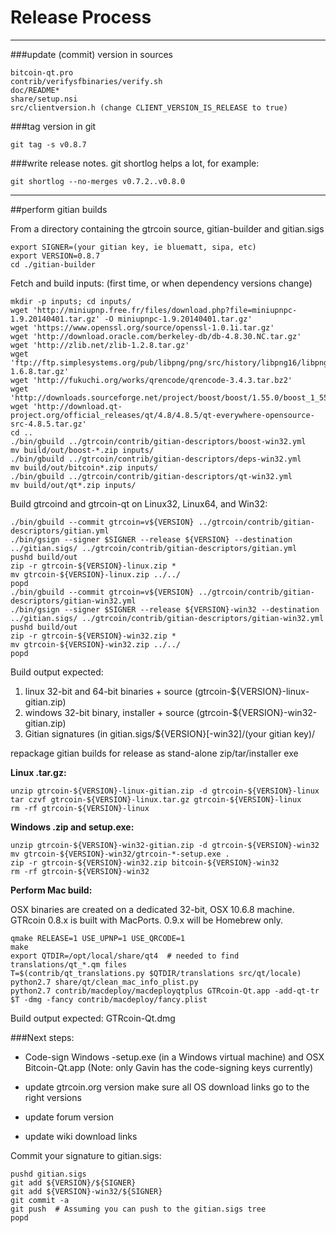 Release Process
====================

* * *

###update (commit) version in sources


	bitcoin-qt.pro
	contrib/verifysfbinaries/verify.sh
	doc/README*
	share/setup.nsi
	src/clientversion.h (change CLIENT_VERSION_IS_RELEASE to true)

###tag version in git

	git tag -s v0.8.7

###write release notes. git shortlog helps a lot, for example:

	git shortlog --no-merges v0.7.2..v0.8.0

* * *

##perform gitian builds

 From a directory containing the gtrcoin source, gitian-builder and gitian.sigs
  
	export SIGNER=(your gitian key, ie bluematt, sipa, etc)
	export VERSION=0.8.7
	cd ./gitian-builder

 Fetch and build inputs: (first time, or when dependency versions change)

	mkdir -p inputs; cd inputs/
	wget 'http://miniupnp.free.fr/files/download.php?file=miniupnpc-1.9.20140401.tar.gz' -O miniupnpc-1.9.20140401.tar.gz'
	wget 'https://www.openssl.org/source/openssl-1.0.1i.tar.gz'
	wget 'http://download.oracle.com/berkeley-db/db-4.8.30.NC.tar.gz'
	wget 'http://zlib.net/zlib-1.2.8.tar.gz'
	wget 'ftp://ftp.simplesystems.org/pub/libpng/png/src/history/libpng16/libpng-1.6.8.tar.gz'
	wget 'http://fukuchi.org/works/qrencode/qrencode-3.4.3.tar.bz2'
	wget 'http://downloads.sourceforge.net/project/boost/boost/1.55.0/boost_1_55_0.tar.bz2'
	wget 'http://download.qt-project.org/official_releases/qt/4.8/4.8.5/qt-everywhere-opensource-src-4.8.5.tar.gz'
	cd ..
	./bin/gbuild ../gtrcoin/contrib/gitian-descriptors/boost-win32.yml
	mv build/out/boost-*.zip inputs/
	./bin/gbuild ../gtrcoin/contrib/gitian-descriptors/deps-win32.yml
	mv build/out/bitcoin*.zip inputs/
	./bin/gbuild ../gtrcoin/contrib/gitian-descriptors/qt-win32.yml
	mv build/out/qt*.zip inputs/

 Build gtrcoind and gtrcoin-qt on Linux32, Linux64, and Win32:
  
	./bin/gbuild --commit gtrcoin=v${VERSION} ../gtrcoin/contrib/gitian-descriptors/gitian.yml
	./bin/gsign --signer $SIGNER --release ${VERSION} --destination ../gitian.sigs/ ../gtrcoin/contrib/gitian-descriptors/gitian.yml
	pushd build/out
	zip -r gtrcoin-${VERSION}-linux.zip *
	mv gtrcoin-${VERSION}-linux.zip ../../
	popd
	./bin/gbuild --commit gtrcoin=v${VERSION} ../gtrcoin/contrib/gitian-descriptors/gitian-win32.yml
	./bin/gsign --signer $SIGNER --release ${VERSION}-win32 --destination ../gitian.sigs/ ../gtrcoin/contrib/gitian-descriptors/gitian-win32.yml
	pushd build/out
	zip -r gtrcoin-${VERSION}-win32.zip *
	mv gtrcoin-${VERSION}-win32.zip ../../
	popd

  Build output expected:

  1. linux 32-bit and 64-bit binaries + source (gtrcoin-${VERSION}-linux-gitian.zip)
  2. windows 32-bit binary, installer + source (gtrcoin-${VERSION}-win32-gitian.zip)
  3. Gitian signatures (in gitian.sigs/${VERSION}[-win32]/(your gitian key)/

repackage gitian builds for release as stand-alone zip/tar/installer exe

**Linux .tar.gz:**

	unzip gtrcoin-${VERSION}-linux-gitian.zip -d gtrcoin-${VERSION}-linux
	tar czvf gtrcoin-${VERSION}-linux.tar.gz gtrcoin-${VERSION}-linux
	rm -rf gtrcoin-${VERSION}-linux

**Windows .zip and setup.exe:**

	unzip gtrcoin-${VERSION}-win32-gitian.zip -d gtrcoin-${VERSION}-win32
	mv gtrcoin-${VERSION}-win32/gtrcoin-*-setup.exe .
	zip -r gtrcoin-${VERSION}-win32.zip bitcoin-${VERSION}-win32
	rm -rf gtrcoin-${VERSION}-win32

**Perform Mac build:**

  OSX binaries are created on a dedicated 32-bit, OSX 10.6.8 machine.
  GTRcoin 0.8.x is built with MacPorts.  0.9.x will be Homebrew only.

	qmake RELEASE=1 USE_UPNP=1 USE_QRCODE=1
	make
	export QTDIR=/opt/local/share/qt4  # needed to find translations/qt_*.qm files
	T=$(contrib/qt_translations.py $QTDIR/translations src/qt/locale)
	python2.7 share/qt/clean_mac_info_plist.py
	python2.7 contrib/macdeploy/macdeployqtplus GTRcoin-Qt.app -add-qt-tr $T -dmg -fancy contrib/macdeploy/fancy.plist

 Build output expected: GTRcoin-Qt.dmg

###Next steps:

* Code-sign Windows -setup.exe (in a Windows virtual machine) and
  OSX Bitcoin-Qt.app (Note: only Gavin has the code-signing keys currently)

* update gtrcoin.org version
  make sure all OS download links go to the right versions

* update forum version

* update wiki download links

Commit your signature to gitian.sigs:

	pushd gitian.sigs
	git add ${VERSION}/${SIGNER}
	git add ${VERSION}-win32/${SIGNER}
	git commit -a
	git push  # Assuming you can push to the gitian.sigs tree
	popd


